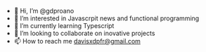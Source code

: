 - 👋 Hi, I’m @gdproano
- 👀 I’m interested in Javascrpit news and functional programming 
- 🌱 I’m currently learning Typescript
- 💞️ I’m looking to collaborate on inovative projects
- 📫 How to reach me davisxdpfr@gmail.com

<!---
gdproano/gdproano is a ✨ special ✨ repository because its `README.md` (this file) appears on your GitHub profile.
You can click the Preview link to take a look at your changes.
--->
